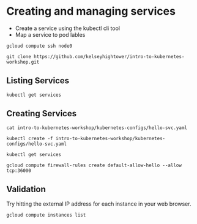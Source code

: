 # Creating and managing services

* Create a service using the kubectl cli tool
* Map a service to pod lables

```
gcloud compute ssh node0
```

```
git clone https://github.com/kelseyhightower/intro-to-kubernetes-workshop.git
```

## Listing Services

```
kubectl get services
```

## Creating Services

```
cat intro-to-kubernetes-workshop/kubernetes-configs/hello-svc.yaml
```

```
kubectl create -f intro-to-kubernetes-workshop/kubernetes-configs/hello-svc.yaml
```

```
kubectl get services
```

```
gcloud compute firewall-rules create default-allow-hello --allow tcp:36000
```

## Validation

Try hitting the external IP address for each instance in your web browser.

```
gcloud compute instances list
```
